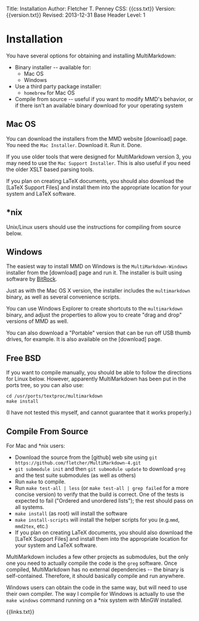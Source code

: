 Title:	Installation
Author:	Fletcher T. Penney
CSS:	{{css.txt}}
Version:	{{version.txt}}
Revised:	2013-12-31 
Base Header Level:	1

# Installation #

You have several options for obtaining and installing MultiMarkdown:

* Binary installer -- available for:
	* Mac OS
	* Windows
* Use a third party package installer:
	* `homebrew` for Mac OS 
* Compile from source -- useful if you want to modify MMD's behavior, or if there isn't an available binary download for your operating system


## Mac OS ##

You can download the installers from the MMD website [download] page.  You need the `Mac Installer`.  Download it.  Run it.  Done.

If you use older tools that were designed for MultiMarkdown version 3, you may need to use the `Mac Support Installer`.  This is also useful if you need the older XSLT based parsing tools.

If you plan on creating LaTeX documents, you should also download the [LaTeX Support Files] and install them into the appropriate location for your system and LaTeX software.

## *nix ##

Unix/Linux users should use the instructions for compiling from source below.

## Windows ##

The easiest way to install MMD on Windows is the `MultiMarkdown-Windows`
installer from the [download] page and run it. The installer is built using
software by [BitRock](http://bitrock.com/).

Just as with the Mac OS X version, the installer includes the `multimarkdown`
binary, as well as several convenience scripts.

You can use Windows Explorer to create shortcuts to the `multimarkdown`
binary, and adjust the properties to allow you to create "drag and drop"
versions of MMD as well.

You can also download a "Portable" version that can be run off USB thumb drives, for example.  It is also available on the [download] page.

## Free BSD ##


If you want to compile manually, you should be able to follow the directions for Linux below. However, apparently MultiMarkdown has been put in the ports tree, so you can also use:

	cd /usr/ports/textproc/multimarkdown
	make install

(I have not tested this myself, and cannot guarantee that it works properly.)

## Compile From Source ##

For Mac and *nix users:

* Download the source from the [github] web site using `git https://github.com/fletcher/MultiMarkdown-4.git`
* `git submodule init` and then `git submodule update` to download `greg` and the test suite submodules (as well as others)
* Run `make` to compile.
* Run `make test-all | less`  (or `make test-all | grep failed` for a more concise version) to verify that the build is correct.  One of the tests is expected to fail ("Ordered and unordered lists"); the rest should pass on all systems.  
* `make install` (as root) will install the software
* `make install-scripts` will install the helper scripts for you (e.g.`mmd`, `mmd2tex`, etc.)
* If you plan on creating LaTeX documents, you should also download the [LaTeX Support Files] and install them into the appropriate location for your system and LaTeX software.

MultiMarkdown includes a few other projects as submodules, but the only one you need to actually compile the code is the `greg` software.  Once compiled, MultiMarkdown has no external dependencies -- the binary is self-contained.  Therefore, it should basically compile and run anywhere. 

Windows users can obtain the code in the same way, but will need to use their own compiler.  The way I compile for Windows is actually to use the `make windows` command running on a *nix system with MinGW installed.


{{links.txt}}

